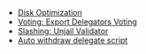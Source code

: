 - [Disk Optimization](<Disk Optimization 8db8b255.md>)
- [Voting: Export Delegators Voting](<Voting_ Export Delegators Voting b647c235.md>)
- [Slashing: Unjail Validator](<Slashing_ Unjail Validator 2d3c7535.md>)
- [Auto withdraw delegate script](<Auto withdraw delegate script 366014bf.md>)
